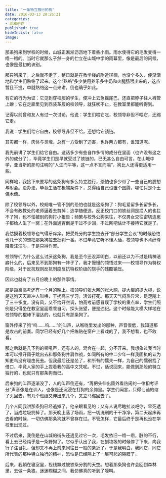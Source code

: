 ```yaml
---
title: '一条特立独行的狗'
date: 2016-03-13 20:26:21
categories:
- 高雅创作
published: true
hideInList: false
image: 
---
```

那条狗来到学校的时候，山城正淅淅沥沥地下着些小雨。雨水使得它的毛发变得一绺一绺的。当时它就那么孑然一身的伫立在山城中学的雨幕里，像是最后的问候，也像是最初的诀别。

那只狗来了，之后就不走了，整日就是在教学楼的附近徘徊，也没个多久，便渐渐地和学生们熟络了起来。这个“熟络”多少使用养乐多牛奶和火腿肠喂出来的，这点暂且不提，单就熟络这一点来讲，倒也确乎如此。

有它的行为为证：它见到穿校服的学生，便冲上去急摇尾巴，还直把脖子往人裤管上蹭；它在走廊里见到西装革履的校领导，就狂吠不止，在教室里都能听得到。

记得以前曾和友人有过一次讨论，他说：学生们喂它吃，校领导非但不喂它，还踢它走。

我说：学生们给它自由，校领导非但不给，还想给它锁链。

其实都一样，肉体与灵魂，总有一方受到了迫害，也许两方都有，谁知道呢。

我先前讲了学生们给它自由。这话多少有些自作多情的成分在里面（也许没有这之外的成分了），毕竟学生们是早就受过了铁链的，已无甚么自由可言。在山城中学，亚当斯的那句注明的“人生而平等，这一点不言而喻”，狗比人还得更适用一些。

同样地，我接下来要写的这条狗有多么特立独行，恐怕也多少带了一些自己的臆想与附会。没办法，毕竟生活在极端条件下，总得给自己设置个图腾，哪怕只是个土偶木傀。

除了校领导以外，校规唯一管不到的恐怕也就是这条狗了：狗毛爱留多长留多长，不会有政教处的老师逼着去剪掉；逃学随便逃，反正校门口的铁丝网是拦人的也拦不了狗，也不怕被别的狗打小报告；频繁与校外公狗来往，不仅男女交往密切连崽子都给人生了一窝；在外面通宵倒是干过不少回，不过网吧估计不接待它就是了。

我估摸着校领导也气得牙痒痒。把受处分的学生拉去开“部分学生会议”的时候恐怕也几十次的想把那条狗拉去批判一番。不过毕竟它听不懂人话，校领导也不肯纡尊降贵汪汪叫，于是只得作罢。

校领导们为什么这么讨厌这条狗，我是至今还没弄明白，以前还以为不过是精神洁癖什么的，后来见不到那狗有一阵子了，我才慢慢的领悟过来——校领导作为特权阶级，对于反抗规则反抗制度反抗特权阶级的旗手的残酷镇压。

因此也就有了五月份晚上的那件事情。

那是距离高考还有一个月的晚上。校领导们张大网的张大网，提大棍的提大棍，说是这狗天天直冲人叫唤，干扰高三学习，活该打死。那天天气闷热异常，足足飚上了三十多度，没有风，又不给开空调，怕高考前感冒误了学校的重点率，学生们照例是只得坐在教室里面乖乖自习，探头张望，便是违纪。这个时候能大模大样地在校领导的棍棒下溜达的，也就只有那条狗了。

窗外传来了狗“呜……呜……”的叫声，从喉咙里发出的那种，声音很低，我知道那是攻击的前奏。同学已经有好几个把练贴在窗户上看戏的了，我不想看，也不敢看。

那之后就是几下狗的嘶吼声，还有人的，混合在一起，分不开来。我想象过我当时本可以推开窗子跳出去和那条狗并肩作战，如同所有的中二少年一样我固执的认为知更鸟没有理由死去。但我最后还是怂了，和所有的懦夫一样，为自己的懦弱找了借口，毕竟人家的手上捏着我的高中文凭呢。不过，话说回来，能做到那般的特立独行的，也就只有那条狗而已。

后来狗的叫声逐渐没了，人的叫声倒还有，“再把头伸出窗外看热闹的一律扣考评分”声音像是在训人，也像是还沉浸在打狗的余韵里。学生们闻言，只得讪讪的缩了头回去，有几个班级又伸出来几个，又立马缩回去了。

几个人同我讲那条狗已经逃掉了，他亲眼看见的；又有人说尽瞎扯淡吧你，早死透了，当成垃圾扔掉了。那天晚上落了场雨，把一切洗刷的干干净净，第二天起床再去看的时候，一切仿佛那条狗就不曾存在过。不管怎样，它最后终于是再也没在学校里出现过。

不过后来，我倒是在山城的街头还遇见过它一次，毛发依旧一绺一绺，脏的不行，看上去已经纯乎是一条野狗了。它似乎认出了我，在刨垃圾的时候停了下来，向我行了注目礼，但却又不再上前来同往日一般的亲近了。于是我明白，我同它，同它所代表的那种特立独行的精神，恐怕是已经隔上了一层可悲的隔膜了。

后来，我躺在寝室里，视线飘过被铁条分割的天空。想着那条狗也许会回到森林里，去做一条狼。迷迷糊糊之间，我仿佛真的听到了嚎叫。